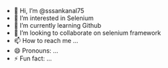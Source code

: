 - 👋 Hi, I’m @sssankanal75
- 👀 I’m interested in Selenium
- 🌱 I’m currently learning Github
- 💞️ I’m looking to collaborate on selenium framework
- 📫 How to reach me ...
- 😄 Pronouns: ...
- ⚡ Fun fact: ...
